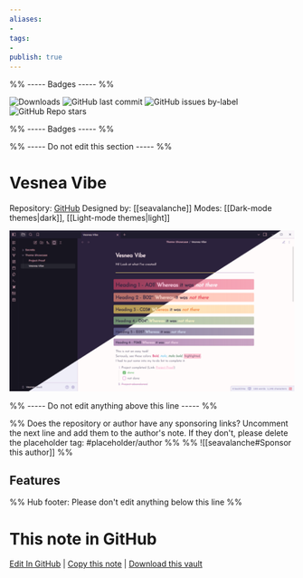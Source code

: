 ```yaml
---
aliases:
- 
tags: 
- 
publish: true
---
```


%% ----- Badges ----- %%

![Downloads](https://img.shields.io/badge/downloads-108-573E7A?style=for-the-badge&logo=)
![GitHub last commit](https://img.shields.io/github/last-commit/seavalanche/vesnea-obsidian-theme?color=573E7A&label=last%20update&logo=github&style=for-the-badge)
![GitHub issues by-label](https://img.shields.io/github/issues/seavalanche/vesnea-obsidian-theme/help%20wanted?color=573E7A&logo=github&style=for-the-badge) 
![GitHub Repo stars](https://img.shields.io/github/stars/seavalanche/vesnea-obsidian-theme?color=573E7A&logo=github&style=for-the-badge)

%% ----- Badges ----- %%

%% ----- Do not edit this section ----- %%

# Vesnea Vibe

Repository: [GitHub](https://github.com/seavalanche/vesnea-obsidian-theme)
Designed by: [[seavalanche]]
Modes: [[Dark-mode themes|dark]], [[Light-mode themes|light]]



![screenshot](https://github.com/seavalanche/vesnea-obsidian-theme/raw/HEAD/store-display.png)

%% ----- Do not edit anything above this line ----- %% 

%% Does the repository or author have any sponsoring links? Uncomment the next line and add them to the author's note. If they don't, please delete the placeholder tag: #placeholder/author %%
%% ![[seavalanche#Sponsor this author]] %%


## Features



%% Hub footer: Please don't edit anything below this line %%

# This note in GitHub

<span class="git-footer">[Edit In GitHub](https://github.dev/obsidian-community/obsidian-hub/blob/main/02%20-%20Community%20Expansions/02.05%20All%20Community%20Expansions/Themes/Vesnea%20Vibe.md "git-hub-edit-note") | [Copy this note](https://raw.githubusercontent.com/obsidian-community/obsidian-hub/main/02%20-%20Community%20Expansions/02.05%20All%20Community%20Expansions/Themes/Vesnea%20Vibe.md "git-hub-copy-note") | [Download this vault](https://github.com/obsidian-community/obsidian-hub/archive/refs/heads/main.zip "git-hub-download-vault") </span>
